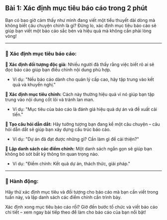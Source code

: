 ## Bài 1: Xác định mục tiêu báo cáo trong 2 phút

Bạn có bao giờ cảm thấy như mình đang viết một tiểu thuyết dài dòng mà không biết câu chuyện chính là gì? Đừng lo, xác định mục tiêu báo cáo sẽ giúp bạn viết một báo cáo sắc bén và hiệu quả mà không cần phải lòng vòng!

---

### 📌 Xác định mục tiêu báo cáo:

**🔹 Xác định đối tượng độc giả:**
Nhiều người đã thấy rằng việc biết rõ ai sẽ đọc báo cáo giúp bạn điều chỉnh nội dung phù hợp.

- Ví dụ: "Nếu báo cáo dành cho quản lý cấp cao, hãy tập trung vào kết quả và khuyến nghị."

**🔹 Xác định mục tiêu chính:**
Cách này thường hiệu quả vì nó giúp bạn tập trung vào nội dung cốt lõi và tránh lan man.

- Ví dụ: "Mục tiêu của báo cáo là đánh giá hiệu quả dự án và đề xuất cải tiến."

**🔹 Tạo câu hỏi dẫn dắt:**
Hãy tưởng tượng bạn đang kể một câu chuyện – câu hỏi dẫn dắt sẽ giúp bạn xây dựng cấu trúc báo cáo.

- Ví dụ: "Dự án đã đạt được những gì? Cần làm gì để cải thiện?"

**🔹 Lập danh sách các điểm chính:**
Một danh sách ngắn gọn sẽ giúp bạn không bỏ sót bất kỳ thông tin quan trọng nào.

- Ví dụ: "Điểm chính: Kết quả dự án, thách thức, giải pháp."

---

### 🚀 Hành động:

Hãy thử xác định mục tiêu và đối tượng cho báo cáo mà bạn cần viết trong tuần này, và lập danh sách các điểm chính cần trình bày.

Xác định xong mục tiêu báo cáo rồi? Giờ đến bước tổ chức và viết báo cáo chi tiết – xem ngay bài tiếp theo để làm cho báo cáo của bạn nổi bật!